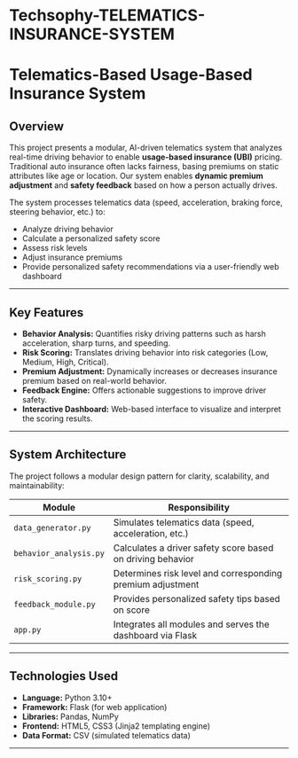 # Techsophy-TELEMATICS-INSURANCE-SYSTEM

# Telematics-Based Usage-Based Insurance System

## Overview

This project presents a modular, AI-driven telematics system that analyzes real-time driving behavior to enable **usage-based insurance (UBI)** pricing. Traditional auto insurance often lacks fairness, basing premiums on static attributes like age or location. Our system enables **dynamic premium adjustment** and **safety feedback** based on how a person actually drives.

The system processes telematics data (speed, acceleration, braking force, steering behavior, etc.) to:
- Analyze driving behavior
- Calculate a personalized safety score
- Assess risk levels
- Adjust insurance premiums
- Provide personalized safety recommendations via a user-friendly web dashboard

---

## Key Features

- **Behavior Analysis:** Quantifies risky driving patterns such as harsh acceleration, sharp turns, and speeding.
- **Risk Scoring:** Translates driving behavior into risk categories (Low, Medium, High, Critical).
- **Premium Adjustment:** Dynamically increases or decreases insurance premium based on real-world behavior.
- **Feedback Engine:** Offers actionable suggestions to improve driver safety.
- **Interactive Dashboard:** Web-based interface to visualize and interpret the scoring results.

---

## System Architecture

The project follows a modular design pattern for clarity, scalability, and maintainability:

| Module                | Responsibility                                                  |
|-----------------------|------------------------------------------------------------------|
| `data_generator.py`   | Simulates telematics data (speed, acceleration, etc.)            |
| `behavior_analysis.py`| Calculates a driver safety score based on driving behavior       |
| `risk_scoring.py`     | Determines risk level and corresponding premium adjustment       |
| `feedback_module.py`  | Provides personalized safety tips based on score                 |
| `app.py`              | Integrates all modules and serves the dashboard via Flask        |

---

## Technologies Used

- **Language:** Python 3.10+
- **Framework:** Flask (for web application)
- **Libraries:** Pandas, NumPy
- **Frontend:** HTML5, CSS3 (Jinja2 templating engine)
- **Data Format:** CSV (simulated telematics data)

---



